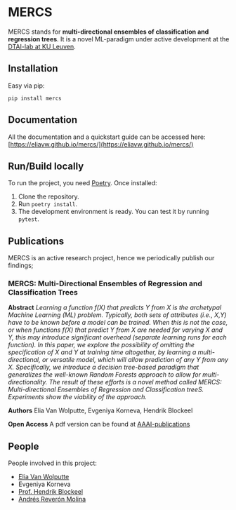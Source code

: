 # MERCS

MERCS stands for **multi-directional ensembles of classification and regression trees**. It is a novel ML-paradigm under active development at the [DTAI-lab at KU Leuven](https://dtai.cs.kuleuven.be/).

## Installation

Easy via pip:

```
pip install mercs
```

## Documentation

All the documentation and a quickstart guide can be accessed here:
[https://eliavw.github.io/mercs/](https://eliavw.github.io/mercs/)

## Run/Build locally
To run the project, you need [Poetry](https://python-poetry.org). Once installed:

1. Clone the repository.
2. Run `poetry install`.
3. The development environment is ready. You can test it by running `pytest`.

## Publications

MERCS is an active research project, hence we periodically publish our findings;

### MERCS: Multi-Directional Ensembles of Regression and Classification Trees

**Abstract**
*Learning a function f(X) that predicts Y from X is the archetypal Machine Learning (ML) problem. Typically, both sets of attributes (i.e., X,Y) have to be known before a model can be trained. When this is not the case, or when functions f(X) that predict Y from X are needed for varying X and Y, this may introduce significant overhead (separate learning runs for each function). In this paper, we explore the possibility of omitting the specification of X and Y at training time altogether, by learning a multi-directional, or versatile model, which will allow prediction of any Y from any X. Specifically, we introduce a decision tree-based paradigm that generalizes the well-known Random Forests approach to allow for multi-directionality. The result of these efforts is a novel method called MERCS: Multi-directional Ensembles of Regression and Classification treeS. Experiments show the viability of the approach.*

**Authors**
Elia Van Wolputte, Evgeniya Korneva, Hendrik Blockeel

**Open Access**
A pdf version can be found at [AAAI-publications](https://www.aaai.org/ocs/index.php/AAAI/AAAI18/paper/viewFile/16875/16735)

## People

People involved in this project:

* [Elia Van Wolputte](https://eliavw.github.io/)
* Evgeniya Korneva
* [Prof. Hendrik Blockeel](https://people.cs.kuleuven.be/~hendrik.blockeel/)
* [Andrés Reverón Molina](https://andres.reveronmolina.me)
